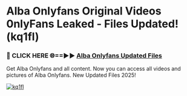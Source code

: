 # Alba Onlyfans Original Videos 0nlyFans Leaked - Files Updated! (kq1fl)

<h3>🔴 CLICK HERE 🌐==►► <a href="https://tinyurl.com/ehrbuxhb" rel="nofollow">Alba Onlyfans Updated Files</a></h3>

Get Alba Onlyfans and all content. Now you can access all videos and pictures of Alba Onlyfans. New Updated Files 2025!

[![kq1fl](https://i.imgur.com/lVYEuWS.gif)](https://tinyurl.com/ehrbuxhb)
